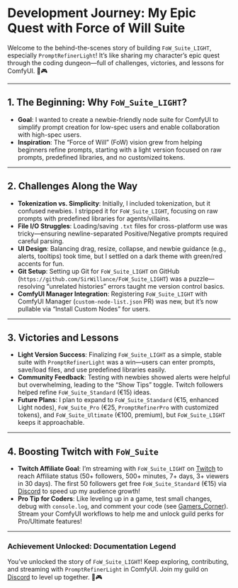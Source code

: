 # Development Journey: My Epic Quest with Force of Will Suite

Welcome to the behind-the-scenes story of building `FoW_Suite_LIGHT`, especially `PromptRefinerLight`! It’s like sharing my character’s epic quest through the coding dungeon—full of challenges, victories, and lessons for ComfyUI. 🚀🎮

---

## 1. The Beginning: Why `FoW_Suite_LIGHT`?
- **Goal**: I wanted to create a newbie-friendly node suite for ComfyUI to simplify prompt creation for low-spec users and enable collaboration with high-spec users.
- **Inspiration**: The “Force of Will” (FoW) vision grew from helping beginners refine prompts, starting with a light version focused on raw prompts, predefined libraries, and no customized tokens.

---

## 2. Challenges Along the Way
- **Tokenization vs. Simplicity**: Initially, I included tokenization, but it confused newbies. I stripped it for `FoW_Suite_LIGHT`, focusing on raw prompts with predefined libraries for agents/villains.
- **File I/O Struggles**: Loading/saving `.txt` files for cross-platform use was tricky—ensuring newline-separated Positive/Negative prompts required careful parsing.
- **UI Design**: Balancing drag, resize, collapse, and newbie guidance (e.g., alerts, tooltips) took time, but I settled on a dark theme with green/red accents for fun.
- **Git Setup**: Setting up Git for `FoW_Suite_LIGHT` on GitHub (`https://github.com/SirWillance/FoW_Suite_LIGHT`) was a puzzle—resolving “unrelated histories” errors taught me version control basics.
- **ComfyUI Manager Integration**: Registering `FoW_Suite_LIGHT` with ComfyUI Manager (`custom-node-list.json` PR) was new, but it’s now pullable via “Install Custom Nodes” for users.

---

## 3. Victories and Lessons
- **Light Version Success**: Finalizing `FoW_Suite_LIGHT` as a simple, stable suite with `PromptRefinerLight` was a win—users can enter prompts, save/load files, and use predefined libraries easily.
- **Community Feedback**: Testing with newbies showed alerts were helpful but overwhelming, leading to the “Show Tips” toggle. Twitch followers helped refine `FoW_Suite_Standard` (€15) ideas.
- **Future Plans**: I plan to expand to `FoW_Suite_Standard` (€15, enhanced Light nodes), `FoW_Suite_Pro` (€25, `PromptRefinerPro` with customized tokens), and `FoW_Suite_Ultimate` (€100, premium), but `FoW_Suite_LIGHT` keeps it approachable.

---

## 4. Boosting Twitch with `FoW_Suite`
- **Twitch Affiliate Goal**: I’m streaming with `FoW_Suite_LIGHT` on [Twitch](https://www.twitch.tv/sirwillance) to reach Affiliate status (50+ followers, 500+ minutes, 7+ days, 3+ viewers in 30 days). The first 50 followers get free `FoW_Suite_Standard` (€15) via [Discord](https://discord.gg/BHSxf8HB) to speed up my audience growth!
- **Pro Tip for Coders**: Like leveling up in a game, test small changes, debug with `console.log`, and comment your code (see [Gamers_Corner](Gamers_Corner.md)). Stream your ComfyUI workflows to help me and unlock guild perks for Pro/Ultimate features!

---

### Achievement Unlocked: Documentation Legend
You’ve unlocked the story of `FoW_Suite_LIGHT`! Keep exploring, contributing, and streaming with `PromptRefinerLight` in ComfyUI. Join my guild on [Discord](https://discord.gg/BHSxf8HB) to level up together. 🚀🎮
